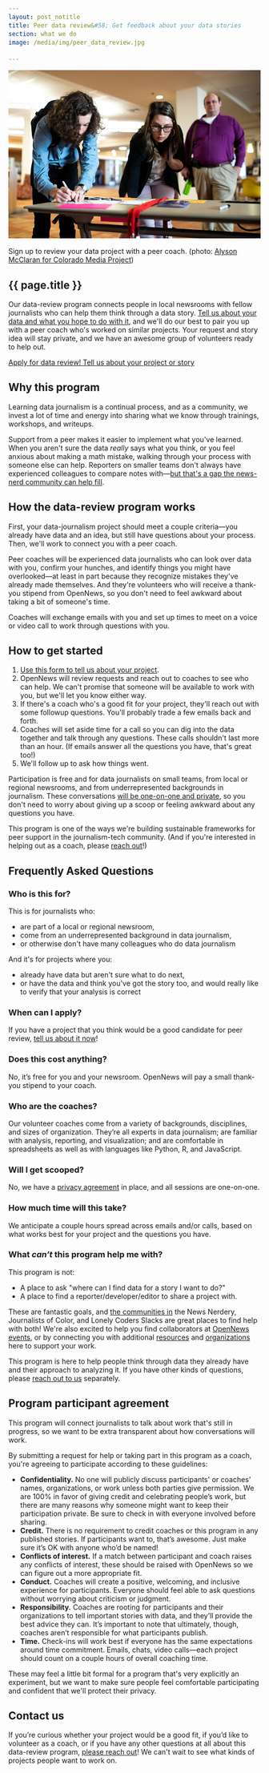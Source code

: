 ```yaml
---
layout: post_notitle
title: Peer data review&#58; Get feedback about your data stories
section: what we do
image: /media/img/peer_data_review.jpg

---
```

<img src="/media/img/peer_data_review.jpg" class="topline">
<p class="caption">Sign up to review your data project with a peer coach. (photo: <a href="https://creativecommons.org/licenses/by/3.0/us/">Alyson McClaran for Colorado Media Project</a>)</p>

<h2>{{ page.title }}</h2>

<p class="bodybig">Our data-review program connects people in local newsrooms with fellow journalists who can help them think through a data story. <a href="https://docs.google.com/forms/d/e/1FAIpQLSfEeIMKNff-unwgayinVkPjmHIbLoxSluUfjsCJIvHDKOD9FA/viewform">Tell us about your data and what you hope to do with it</a>, and we'll do our best to pair you up with a peer coach who's worked on similar projects. Your request and story idea will stay private, and we have an awesome group of volunteers ready to help out.</p>

<a class="sidebar-button" href="https://docs.google.com/forms/d/e/1FAIpQLSfEeIMKNff-unwgayinVkPjmHIbLoxSluUfjsCJIvHDKOD9FA/viewform">Apply for data review! Tell us about your project or story</a>

## Why this program

Learning data journalism is a continual process, and as a community, we invest a lot of time and energy into sharing what we know through trainings, workshops, and writeups.

Support from a peer makes it easier to implement what you've learned. When you aren't sure the data _really_ says what you think, or you feel anxious about making a math mistake, walking through your process with someone else can help. Reporters on smaller teams don't always have experienced colleagues to compare notes with—[but that's a gap the news-nerd community can help fill](/blog/reviewing-peer-data-review/).

## How the data-review program works

First, your data-journalism project should meet a couple criteria—you already have data and an idea, but still have questions about your process. Then, we'll work to connect you with a peer coach.

Peer coaches will be experienced data journalists who can look over data with you, confirm your hunches, and identify things you might have overlooked—at least in part because they recognize mistakes they've already made themselves. And they're volunteers who will receive a thank-you stipend from OpenNews, so you don't need to feel awkward about taking a bit of someone's time.

Coaches will exchange emails with you and set up times to meet on a voice or video call to work through questions with you.

## How to get started

1. [Use this form to tell us about your project](https://docs.google.com/forms/d/e/1FAIpQLSfEeIMKNff-unwgayinVkPjmHIbLoxSluUfjsCJIvHDKOD9FA/viewform).
2. OpenNews will review requests and reach out to coaches to see who can help. We can't promise that someone will be available to work with you, but we'll let you know either way.
3. If there's a coach who's a good fit for your project, they'll reach out with some followup questions. You'll probably trade a few emails back and forth.
4. Coaches will set aside time for a call so you can dig into the data together and talk through any questions. These calls shouldn't last more than an hour. (If emails answer all the questions you have, that's great too!)
5. We'll follow up to ask how things went.

Participation is free and for data journalists on small teams, from local or regional newsrooms, and from underrepresented backgrounds in journalism. These conversations [will be one-on-one and private](#agreement), so you don't need to worry about giving up a scoop or feeling awkward about any questions you have.

This program is one of the ways we're building sustainable frameworks for peer support in the journalism-tech community. (And if you're interested in helping out as a coach, please [reach out](mailto:ryan@opennews.org)!)

## Frequently Asked Questions

### Who is this for?

This is for journalists who:

* are part of a local or regional newsroom,
* come from an underrepresented background in data journalism,
* or otherwise don't have many colleagues who do data journalism

And it's for projects where you:

* already have data but aren't sure what to do next,
* or have the data and think you've got the story too, and would really like to verify that your analysis is correct

### When can I apply?

If you have a project that you think would be a good candidate for peer review, [tell us about it now](https://docs.google.com/forms/d/e/1FAIpQLSfEeIMKNff-unwgayinVkPjmHIbLoxSluUfjsCJIvHDKOD9FA/viewform)!

### Does this cost anything?

No, it’s free for you and your newsroom. OpenNews will pay a small thank-you stipend to your coach.

### Who are the coaches?

Our volunteer coaches come from a variety of backgrounds, disciplines, and sizes of organization. They’re all experts in data journalism; are familiar with analysis, reporting, and visualization; and are comfortable in spreadsheets as well as with languages like Python, R, and JavaScript.

### Will I get scooped?

No, we have a [privacy agreement](#agreement) in place, and all sessions are one-on-one.

### How much time will this take? 

We anticipate a couple hours spread across emails and/or calls, based on what works best for your project and the questions you have.

### What _can’t_ this program help me with?

This program is not:

* A place to ask "where can I find data for a story I want to do?"
* A place to find a reporter/developer/editor to share a project with.

These are fantastic goals, and [the communities in](/what/community/hubs) the News Nerdery, Journalists of Color, and Lonely Coders Slacks are great places to find help with both! We're also excited to help you find collaborators at [OpenNews events](https://srccon.org), or by connecting you with additional [resources](https://propublica.gitbook.io/collaborative/) and [organizations](https://centerforcooperativemedia.org/) here to support your work.

This program is here to help people think through data they already have and their approach to analyzing it. If you have other kinds of questions, please [reach out to us](mailto:info@opennews.org) separately.

<span id="agreement"></span>

## Program participant agreement

This program will connect journalists to talk about work that's still in progress, so we want to be extra transparent about how conversations will work.

By submitting a request for help or taking part in this program as a coach, you're agreeing to participate according to these guidelines:

* **Confidentiality.** No one will publicly discuss participants' or coaches' names, organizations, or work unless both parties give permission. We are 100% in favor of giving credit and celebrating people’s work, but there are many reasons why someone might want to keep their participation private. Be sure to check in with everyone involved before sharing.
* **Credit.** There is no requirement to credit coaches or this program in any published stories. If participants want to, that’s awesome. Just make sure it’s OK with anyone who’d be named!
* **Conflicts of interest.** If a match between participant and coach raises any conflicts of interest, these should be raised with OpenNews so we can figure out a more appropriate fit.
* **Conduct.** Coaches will create a positive, welcoming, and inclusive experience for participants. Everyone should feel able to ask questions without worrying about criticism or judgment.
* **Responsibility.** Coaches are rooting for participants and their organizations to tell important stories with data, and they’ll provide the best advice they can. It’s important to note that ultimately, though, coaches aren’t responsible for what participants publish.
* **Time.** Check-ins will work best if everyone has the same expectations around time commitment. Emails, chats, video calls—each project should count on a couple hours of overall coaching time.

These may feel a little bit formal for a program that's very explicitly an experiment, but we want to make sure people feel comfortable participating and confident that we'll protect their privacy.

## Contact us

If you’re curious whether your project would be a good fit, if you’d like to volunteer as a coach, or if you have any other questions at all about this data-review program, [please reach out](mailto:ryan@opennews.org)! We can't wait to see what kinds of projects people want to work on.
